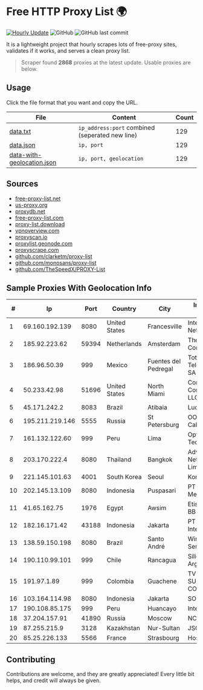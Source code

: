 
# Free HTTP Proxy List 🌍

[![Hourly Update](https://github.com/mertguvencli/http-proxy-list/actions/workflows/main.yml/badge.svg?branch=main)](https://github.com/mertguvencli/http-proxy-list/actions/workflows/main.yml)
![GitHub](https://img.shields.io/github/license/mertguvencli/http-proxy-list)
![GitHub last commit](https://img.shields.io/github/last-commit/mertguvencli/http-proxy-list)

It is a lightweight project that hourly scrapes lots of free-proxy sites, validates if it works, and serves a clean proxy list.


> Scraper found **2868** proxies at the latest update. Usable proxies are below.

## Usage

Click the file format that you want and copy the URL.


|File|Content|Count|
|----|-------|-----|
|[data.txt](https://raw.githubusercontent.com/mertguvencli/http-proxy-list/main/proxy-list/data.txt)|`ip_address:port` combined (seperated new line)|129|
|[data.json](https://raw.githubusercontent.com/mertguvencli/http-proxy-list/main/proxy-list/data.json)|`ip, port`|129|
|[data-with-geolocation.json](https://raw.githubusercontent.com/mertguvencli/http-proxy-list/main/proxy-list/data-with-geolocation.json)|`ip, port, geolocation`|129|

## Sources

* [free-proxy-list.net](https://free-proxy-list.net)
* [us-proxy.org](https://www.us-proxy.org)
* [proxydb.net](http://proxydb.net)
* [free-proxy-list.com](https://free-proxy-list.com/?page=&port=&type%5B%5D=http&type%5B%5D=https&up_time=0&search=Search)
* [proxy-list.download](https://www.proxy-list.download/HTTP)
* [vpnoverview.com](https://vpnoverview.com/privacy/anonymous-browsing/free-proxy-servers)
* [proxyscan.io](https://www.proxyscan.io)
* [proxylist.geonode.com](https://proxylist.geonode.com/api/proxy-list?limit=300&page=1&sort_by=lastChecked&sort_type=desc&protocols=http,https)
* [proxyscrape.com](https://api.proxyscrape.com/v2/?request=displayproxies&protocol=http&timeout=10000&country=all&ssl=all&anonymity=all)
* [github.com/clarketm/proxy-list](https://raw.githubusercontent.com/clarketm/proxy-list/master/proxy-list-raw.txt)
* [github.com/monosans/proxy-list](https://raw.githubusercontent.com/monosans/proxy-list/main/proxies/http.txt)
* [github.com/TheSpeedX/PROXY-List](https://raw.githubusercontent.com/TheSpeedX/PROXY-List/master/http.txt)


## Sample Proxies With Geolocation Info

|#|Ip|Port|Country|City|Internet Service Provider|
|-|--|----|-------|----|-------------------------|
|1|69.160.192.139|8080|United States|Francesville|Intelligent Fiber Network|
|2|185.92.223.62|59394|Netherlands|Amsterdam|The Constant Company|
|3|186.96.50.39|999|Mexico|Fuentes del Pedregal|Total Play Telecomunicaciones SA De CV|
|4|50.233.42.98|51696|United States|North Miami|Comcast Cable Communications, LLC|
|5|45.171.242.2|8083|Brazil|Atibaia|Lucknet Telecom|
|6|195.211.219.146|5555|Russia|St Petersburg|OOO "Sestroretskoe Cable Television"|
|7|161.132.122.60|999|Peru|Lima|Optical Technologies S.A.C.|
|8|203.170.222.4|8080|Thailand|Bangkok|Advanced Wireless Network Company Limited|
|9|221.145.101.63|4001|South Korea|Seoul|Korea Telecom|
|10|202.145.13.109|8080|Indonesia|Puspasari|PT Jala Lintas Media|
|11|41.65.162.75|1976|Egypt|Awsim|Etisalat Misr Mobile BB|
|12|182.16.171.42|43188|Indonesia|Jakarta|PT iForte Global Internet|
|13|138.59.150.198|8080|Brazil|Santo André|Wireless Comm Services LTDA|
|14|190.110.99.101|999|Chile|Rancagua|Silica Networks Argentina S.A.|
|15|191.97.1.89|999|Colombia|Guachene|TV AZTECA SUCURSAL COLOMBIA|
|16|103.164.114.98|8080|Indonesia|Jakarta|SOLUSINET|
|17|190.108.85.175|999|Peru|Huancayo|Internexa Peru S.A|
|18|37.204.157.91|41890|Russia|Moscow|NCNET|
|19|87.255.215.9|3128|Kazakhstan|Nur-Sultan|JSC Transtelecom|
|20|85.25.226.133|5566|France|Strasbourg|Host Europe GmbH|



## Contributing

Contributions are welcome, and they are greatly appreciated! Every
little bit helps, and credit will always be given.

